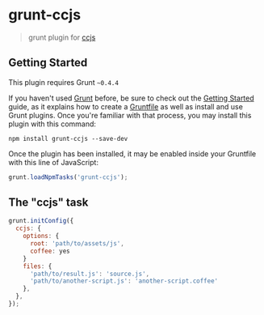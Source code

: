 # grunt-ccjs

> grunt plugin for [ccjs](https://github.com/zweifisch/ccjs)

## Getting Started

This plugin requires Grunt `~0.4.4`

If you haven't used [Grunt](http://gruntjs.com/) before, be sure to check out the [Getting Started](http://gruntjs.com/getting-started) guide, as it explains how to create a [Gruntfile](http://gruntjs.com/sample-gruntfile) as well as install and use Grunt plugins. Once you're familiar with that process, you may install this plugin with this command:

```shell
npm install grunt-ccjs --save-dev
```

Once the plugin has been installed, it may be enabled inside your Gruntfile with this line of JavaScript:

```js
grunt.loadNpmTasks('grunt-ccjs');
```

## The "ccjs" task

```js
grunt.initConfig({
  ccjs: {
    options: {
      root: 'path/to/assets/js',
      coffee: yes
    }
    files: {
      'path/to/result.js': 'source.js',
      'path/to/another-script.js': 'another-script.coffee'
    },
  },
});
```
